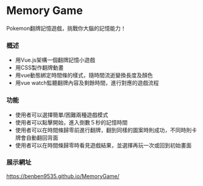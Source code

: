 # Memory Game
Pokemon翻牌記憶遊戲，挑戰你大腦的記憶能力！

### 概述
- 用Vue.js架構一個翻牌記憶小遊戲
- 用CSS製作翻牌動畫
- 用vue動態綁定時間條的樣式，隨時間流逝變換長度及顏色
- 用vue watch監聽翻牌內容及剩餘時間，進行對應的遊戲流程

### 功能
- 使用者可以選擇簡單/困難兩種遊戲模式
- 使用者可以點擊開始，進入倒數５秒的記憶時間
- 使用者可以在時間條歸零前進行翻牌，翻到同樣的圖案時則成功，不同時則卡牌會自動翻回背面
- 使用者可以在時間條歸零時看見遊戲結果，並選擇再玩一次或回到初始畫面

### 展示網址
https://benben9535.github.io/MemoryGame/